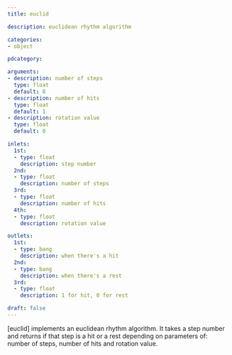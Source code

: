 ```yaml
---
title: euclid

description: euclidean rhythm algorithm

categories:
- object

pdcategory:

arguments:
- description: number of steps
  type: float
  default: 8
- description: number of hits
  type: float
  default: 1
- description: rotation value
  type: float
  default: 0

inlets:
  1st:
  - type: float
    description: step number
  2nd:
  - type: float
    description: number of steps
  3rd:
  - type: float
    description: number of hits
  4th:
  - type: float
    description: rotation value

outlets:
  1st:
  - type: bang
    description: when there's a hit
  2nd:
  - type: bang
    description: when there's a rest
  3rd:
  - type: float
    description: 1 for hit, 0 for rest

draft: false
---
```


[euclid] implements an euclidean rhythm algorithm. It takes a step number and returns if that step is a hit or a rest depending on parameters of: number of steps, number of hits and rotation value.

